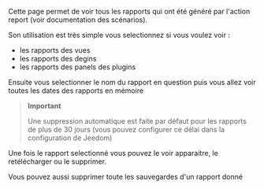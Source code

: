 Cette page permet de voir tous les rapports qui ont été généré par l'action report (voir documentation des scénarios).

Son utilisation est très simple vous selectionnez si vous voulez voir : 

-   les rapports des vues
-   les rapports des degins
-   les rapports des panels des plugins

Ensuite vous selectionner le nom du rapport en question puis vous allez voir toutes les dates des rapports en mémoire

> **Important**
>
> Une suppression automatique est faite par défaut pour les rapports de plus de 30 jours (vous pouvez configurer ce délai dans la configuration de Jeedom)

Une fois le rapport selectionné vous pouvez le voir apparaitre, le retélécharger ou le supprimer.

Vous pouvez aussi supprimer toute les sauvegardes d'un rapport donné